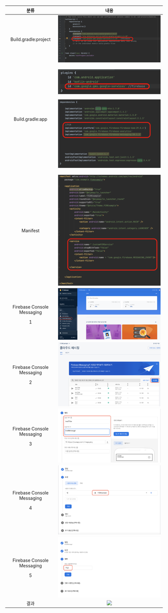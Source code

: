 ﻿|**분류**|**내용**|
| :-: | :-: |
|Build.gradle:project|![](./readmeImages/1.png)|
|Build.gradle:app|<p>![](./readmeImages/2.png)</p><p>![](./readmeImages/3.png)</p>|
|Manifest|![](./readmeImages/4.png)|
|<p>Firebase Console Messaging</p><p>1</p>|![](./readmeImages/5.png)|
|<p>Firebase Console Messaging</p><p>2</p>|![](./readmeImages/6.png)|
|<p>Firebase Console Messaging</p><p>3</p>|![](./readmeImages/7.png)|
|<p>Firebase Console Messaging</p><p>4</p>|![](./readmeImages/8.png)|
|<p>Firebase Console Messaging</p><p>5</p>|![](./readmeImages/9.png)|
|결과|![](./readmeImages/10.jpeg)|

